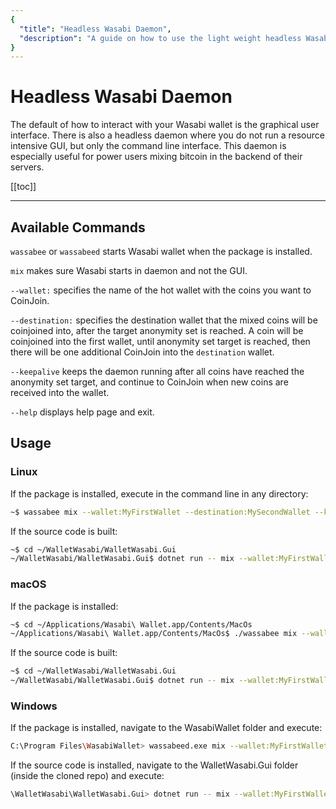 ```yaml
---
{
  "title": "Headless Wasabi Daemon",
  "description": "A guide on how to use the light weight headless Wasabi daemon to mix your coins. This is the Wasabi documentation, an archive of knowledge about the open-source, non-custodial and privacy-focused Bitcoin wallet for desktop."
}
---
```


# Headless Wasabi Daemon
The default of how to interact with your Wasabi wallet is the graphical user interface.
There is also a headless daemon where you do not run a resource intensive GUI, but only the command line interface.
This daemon is especially useful for power users mixing bitcoin in the backend of their servers. 

[[toc]]

---

## Available Commands

`wassabee` or `wassabeed` starts Wasabi wallet when the package is installed.

`mix` makes sure Wasabi starts in daemon and not the GUI.

`--wallet:` specifies the name of the hot wallet with the coins you want to CoinJoin.

`--destination:` specifies the destination wallet that the mixed coins will be coinjoined into, after the target anonymity set is reached.
A coin will be coinjoined into the first wallet, until anonymity set target is reached, then there will be one additional CoinJoin into the `destination` wallet.

`--keepalive` keeps the daemon running after all coins have reached the anonymity set target, and continue to CoinJoin when new coins are received into the wallet.

`--help` displays help page and exit.


## Usage

### Linux

If the package is installed, execute in the command line in any directory: 

```bash
~$ wassabee mix --wallet:MyFirstWallet --destination:MySecondWallet --keepalive
```

If the source code is built:

```bash
~$ cd ~/WalletWasabi/WalletWasabi.Gui
~/WalletWasabi/WalletWasabi.Gui$ dotnet run -- mix --wallet:MyFirstWallet --destination:MySecondWallet --keepalive
```

### macOS

If the package is installed:

```bash
~$ cd ~/Applications/Wasabi\ Wallet.app/Contents/MacOs
~/Applications/Wasabi\ Wallet.app/Contents/MacOs$ ./wassabee mix --wallet:MyFirstWallet --destination:MySecondWallet --keepalive
```

If the source code is built:

```bash
~$ cd ~/WalletWasabi/WalletWasabi.Gui
~/WalletWasabi/WalletWasabi.Gui$ dotnet run -- mix --wallet:MyFirstWallet --destination:MySecondWallet --keepalive
```

### Windows

If the package is installed, navigate to the WasabiWallet folder and execute:

```bash
C:\Program Files\WasabiWallet> wassabeed.exe mix --wallet:MyFirstWallet --destination:MySecondWallet --keepalive
```

If the source code is installed, navigate to the WalletWasabi.Gui folder (inside the cloned repo) and execute:

```bash
\WalletWasabi\WalletWasabi.Gui> dotnet run -- mix --wallet:MyFirstWallet --destination:MySecondWallet --keepalive
```
